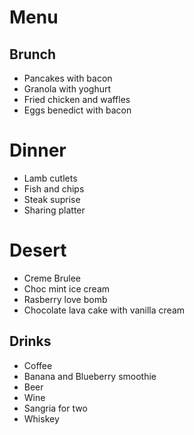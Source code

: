 # Menu

## Brunch
* Pancakes with bacon
* Granola with yoghurt
* Fried chicken and waffles
* Eggs benedict with bacon

# Dinner
* Lamb cutlets
* Fish and chips
* Steak suprise
* Sharing platter

# Desert
* Creme Brulee
* Choc mint ice cream
* Rasberry love bomb
* Chocolate lava cake with vanilla cream


## Drinks
* Coffee
* Banana and Blueberry smoothie
* Beer
* Wine
* Sangria for two
* Whiskey